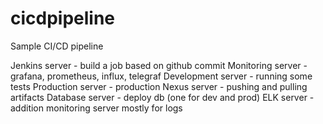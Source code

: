 # cicdpipeline
Sample CI/CD pipeline

Jenkins server - build a job based on github commit
Monitoring server - grafana, prometheus, influx, telegraf
Development server - running some tests
Production server - production
Nexus server - pushing and pulling artifacts
Database server - deploy db (one for dev and prod)
ELK server - addition monitoring server mostly for logs


